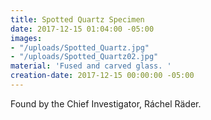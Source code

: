 ```yaml
---
title: Spotted Quartz Specimen
date: 2017-12-15 01:04:00 -05:00
images:
- "/uploads/Spotted_Quartz.jpg"
- "/uploads/Spotted_Quartz02.jpg"
material: 'Fused and carved glass. '
creation-date: 2017-12-15 00:00:00 -05:00
---
```


Found by the Chief Investigator, Ráchel Räder.